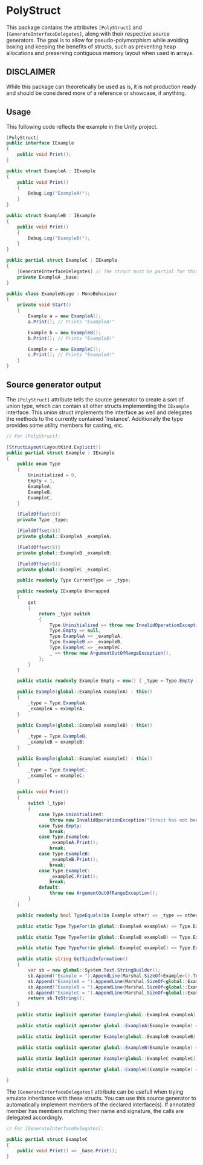# PolyStruct

This package contains the attributes `[PolyStruct]` and `[GenerateInterfaceDelegates]`, along with their respective source generators.
The goal is to allow for pseudo-polymorphism while avoiding boxing and keeping the benefits of structs,
such as preventing heap allocations and preserving contiguous memory layout when used in arrays.

## DISCLAIMER

While this package can theoretically be used as is, it is not production ready and should be considered more of a reference or showcase, if anything.

## Usage

This following code reflects the example in the Unity project.

```cs
[PolyStruct]
public interface IExample
{
    public void Print();
}

public struct ExampleA : IExample
{
    public void Print()
    {
        Debug.Log("ExampleA!");
    }
}

public struct ExampleB : IExample
{
    public void Print()
    {
        Debug.Log("ExampleB!");
    }
}

public partial struct ExampleC : IExample
{
    [GenerateInterfaceDelegates] // The struct must be partial for this attribute to take effect.
    private ExampleA _base;
}

public class ExampleUsage : MonoBehaviour
{
    private void Start()
    {
        Example a = new ExampleA();
        a.Print(); // Prints "ExampleA!"

        Example b = new ExampleB();
        b.Print(); // Prints "ExampleB!"

        Example c = new ExampleC();
        c.Print(); // Prints "ExampleA!"
    }
}
```

## Source generator output

The `[PolyStruct]` attribute tells the source generator to create a sort of union type, which can contain all other structs implementing the `IExample` interface.
This union struct implements the interface as well and delegates the methods to the currently contained 'instance'. Additionally the type provides some utility members for casting, etc.

```cs
// For [PolyStruct]:

[StructLayout(LayoutKind.Explicit)]
public partial struct Example : IExample
{
    public enum Type
    {
        Uninitialized = 0,
        Empty = 1,
        ExampleA,
        ExampleB,
        ExampleC,
    }

    [FieldOffset(0)]
    private Type _type;

    [FieldOffset(8)]
    private global::ExampleA _exampleA;

    [FieldOffset(8)]
    private global::ExampleB _exampleB;

    [FieldOffset(8)]
    private global::ExampleC _exampleC;

    public readonly Type CurrentType => _type;

    public readonly IExample Unwrapped
    {
        get
        {
            return _type switch
            {
                Type.Uninitialized => throw new InvalidOperationException("Struct has not been initialized."),
                Type.Empty => null,
                Type.ExampleA => _exampleA,
                Type.ExampleB => _exampleB,
                Type.ExampleC => _exampleC,
                _ => throw new ArgumentOutOfRangeException(),
            };
        }
    }

    public static readonly Example Empty = new() { _type = Type.Empty };

    public Example(global::ExampleA exampleA) : this()
    {
        _type = Type.ExampleA;
        _exampleA = exampleA;
    }

    public Example(global::ExampleB exampleB) : this()
    {
        _type = Type.ExampleB;
        _exampleB = exampleB;
    }

    public Example(global::ExampleC exampleC) : this()
    {
        _type = Type.ExampleC;
        _exampleC = exampleC;
    }

    public void Print()
    {
        switch (_type)
        {
            case Type.Uninitialized:
                throw new InvalidOperationException("Struct has not been initialized.");
            case Type.Empty:
                break;
            case Type.ExampleA:
                _exampleA.Print();
                break;
            case Type.ExampleB:
                _exampleB.Print();
                break;
            case Type.ExampleC:
                _exampleC.Print();
                break;
            default:
                throw new ArgumentOutOfRangeException();
        }
    }

    public readonly bool TypeEquals(in Example other) => _type == other._type;

    public static Type TypeFor(in global::ExampleA exampleA) => Type.ExampleA;

    public static Type TypeFor(in global::ExampleB exampleB) => Type.ExampleB;

    public static Type TypeFor(in global::ExampleC exampleC) => Type.ExampleC;

    public static string GetSizeInformation()
    {
        var sb = new global::System.Text.StringBuilder();
        sb.Append("Example = ").AppendLine(Marshal.SizeOf<Example>().ToString());
        sb.Append("ExampleA = ").AppendLine(Marshal.SizeOf<global::ExampleA>().ToString());
        sb.Append("ExampleB = ").AppendLine(Marshal.SizeOf<global::ExampleB>().ToString());
        sb.Append("ExampleC = ").AppendLine(Marshal.SizeOf<global::ExampleC>().ToString());
        return sb.ToString();
    }

    public static implicit operator Example(global::ExampleA exampleA) => new(exampleA);

    public static explicit operator global::ExampleA(Example example) => example._type == Type.ExampleA ? example._exampleA : throw new InvalidCastException();

    public static implicit operator Example(global::ExampleB exampleB) => new(exampleB);

    public static explicit operator global::ExampleB(Example example) => example._type == Type.ExampleB ? example._exampleB : throw new InvalidCastException();

    public static implicit operator Example(global::ExampleC exampleC) => new(exampleC);

    public static explicit operator global::ExampleC(Example example) => example._type == Type.ExampleC ? example._exampleC : throw new InvalidCastException();

}
```

The `[GenerateInterfaceDelegates]` attribute can be usefull when trying emulate inheritance with these structs.
You can use this source generator to automatically implement members of the declared interface(s).
If annotated member has members matching their name and signature, the calls are delegated accordingly. 

```cs
// For [GenerateInterfaceDelegates]:

public partial struct ExampleC
{
    public void Print() => _base.Print();
}

```
